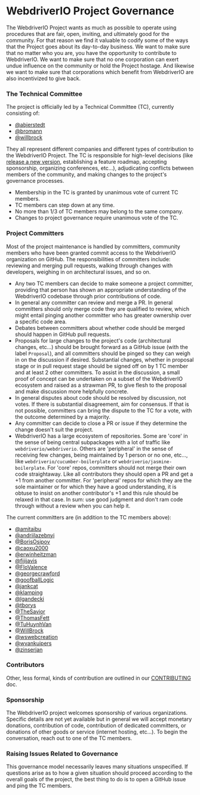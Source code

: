 # WebdriverIO Project Governance

The WebdriverIO Project wants as much as possible to operate using procedures that are fair, open, inviting, and ultimately good for the community. For that reason we find it valuable to codify some of the ways that the Project goes about its day-to-day business. We want to make sure that no matter who you are, you have the opportunity to contribute to WebdriverIO. We want to make sure that no one corporation can exert undue influence on the community or hold the Project hostage. And likewise we want to make sure that corporations which benefit from WebdriverIO are also incentivized to give back.

### The Technical Committee

The project is officially led by a Technical Committee (TC), currently consisting of:

* [@abjerstedt](https://github.com/abjerstedt)
* [@bromann](https://github.com/christian-bromann)
* [@willbrock](https://github.com/willbrock)

They all represent different companies and different types of contribution to the WebdriverIO Project. The TC is responsible for high-level decisions (like [release a new version](/CONTRIBUTING.md#release-new-version), establishing a feature roadmap, accepting sponsorship, organizing conferences, etc...), adjudicating conflicts between members of the community, and making changes to the project's governance processes.

* Membership in the TC is granted by unanimous vote of current TC members.
* TC members can step down at any time.
* No more than 1/3 of TC members may belong to the same company.
* Changes to project governance require unanimous vote of the TC.

### Project Committers

Most of the project maintenance is handled by committers, community members who have been granted commit access to the WebdriverIO organization on GitHub. The responsibilities of committers include: reviewing and merging pull requests, walking through changes with developers, weighing in on architectural issues, and so on.

* Any two TC members can decide to make someone a project committer, providing that person has shown an appropriate understanding of the WebdriverIO codebase through prior contributions of code.
* In general any committer can review and merge a PR. In general committers should only merge code they are qualified to review, which might entail pinging another committer who has greater ownership over a specific code area.
* Debates between committers about whether code should be merged should happen in GitHub pull requests.
* Proposals for large changes to the project's code (architectural changes, etc...) should be brought forward as a GitHub issue (with the label `Proposal`), and all committers should be pinged so they can weigh in on the discussion if desired. Substantial changes, whether in proposal stage or in pull request stage should be signed off on by 1 TC member and at least 2 other committers. To assist in the discussion, a small proof of concept can be undertaken on a subset of the WebdriverIO ecosystem and raised as a strawman PR, to give flesh to the proposal and make discussion more helpfully concrete.
* In general disputes about code should be resolved by discussion, not votes. If there is substantial disagreement, aim for consensus. If that is not possible, committers can bring the dispute to the TC for a vote, with the outcome determined by a majority.
* Any committer can decide to close a PR or issue if they determine the change doesn't suit the project.
* WebdriverIO has a large ecosystem of repositories. Some are 'core' in the sense of being central subpackages with a lot of traffic like `webdriverio/webdriverio`. Others are 'peripheral' in the sense of receiving few changes, being maintained by 1 person or no one, etc..., like `webdriverio/cucumber-boilerplate` or `webdriverio/jasmine-boilerplate`. For 'core' repos, committers should not merge their own code straightaway. Like all contributors they should open a PR and get a +1 from another committer. For 'peripheral' repos for which they are the sole maintainer or for which they have a good understanding, it is obtuse to insist on another contributor's +1 and this rule should be relaxed in that case. In sum: use good judgment and don't ram code through without a review when you can help it.

The current committers are (in addition to the TC members above):

* [@amitaibu](https://github.com/amitaibu)
* [@andriilazebnyi](https://github.com/andriilazebnyi)
* [@BorisOsipov](https://github.com/BorisOsipov)
* [@caoxu2000](https://github.com/caoxu2000)
* [@erwinheitzman](https://github.com/erwinheitzman)
* [@fijijavis](https://github.com/fijijavis)
* [@FloValence](https://github.com/FloValence)
* [@georgecrawford](https://github.com/georgecrawford)
* [@goofballLogic](https://github.com/goofballLogic)
* [@jankcat](https://github.com/jankcat)
* [@klamping](https://github.com/klamping)
* [@lgandecki](https://github.com/lgandecki)
* [@tborys](https://github.com/tborys)
* [@TheSavior](https://github.com/TheSavior)
* [@ThomasFett](https://github.com/ThomasFett)
* [@TuHuynhVan](https://github.com/TuHuynhVan)
* [@WillBrock](https://github.com/WillBrock)
* [@wswebcreation](https://github.com/wswebcreation)
* [@wvankuipers](https://github.com/wvankuipers)
* [@zinserjan](https://github.com/zinserjan)

### Contributors

Other, less formal, kinds of contribution are outlined in our
[CONTRIBUTING](/CONTRIBUTING.md) doc.

### Sponsorship

The WebdriverIO project welcomes sponsorship of various organizations. Specific details are not yet available but in general we will accept monetary donations, contribution of code, contribution of dedicated committers, or donations of other goods or service (internet hosting, etc...). To begin the conversation, reach out to one of the TC members.

### Raising Issues Related to Governance

This governance model necessarily leaves many situations unspecified. If questions arise as to how a given situation should proceed according to the overall goals of the project, the best thing to do is to open a GitHub issue and ping the TC members.
